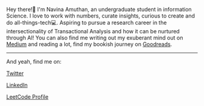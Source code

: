 Hey there!👋
I'm Navina Amuthan, an undergraduate student in information Science.
I love to work with numbers, curate insights, curious to create and do all-things-tech💻.
Aspiring to pursue a research career in the intersectionality of Transactional Analysis and how it can be nurtured through AI!
You can also find me writing out my exuberant mind out on [Medium](navinagamuthan.medium.com) and reading a lot, find my bookish journey on [Goodreads](https://www.goodreads.com/review/list/125625226-navina-g?ref=nav_mybooks). 

---
And yeah, find me on:

[Twitter](https://twitter.com/navzzie)

[LinkedIn](https://www.linkedin.com/in/navinagamuthan/) 
 
[LeetCode Profile](https://leetcode.com/navina_ga/)


